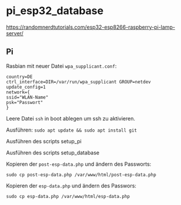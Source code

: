 # pi_esp32_database

https://randomnerdtutorials.com/esp32-esp8266-raspberry-pi-lamp-server/


## Pi
Rasbian mit neuer Datei ```wpa_supplicant.conf```:
```
country=DE
ctrl_interface=DIR=/var/run/wpa_supplicant GROUP=netdev
update_config=1
network={
ssid="WLAN-Name"
psk="Passwort"
}
```
Leere Datei ```ssh``` in boot ablegen um ssh zu aktivieren.

Ausführen:
```sudo apt update && sudo apt install git```

Ausführen des scripts setup_pi

Ausführen des scripts setup_database

Kopieren der ```post-esp-data.php``` und ändern des Passworts:
```
sudo cp post-esp-data.php /var/www/html/post-esp-data.php
```

Kopieren der ```esp-data.php``` und ändern des Passwors:
```
sudo cp esp-data.php /var/www/html/esp-data.php
```
